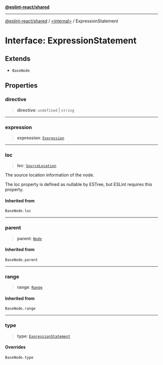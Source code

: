 [**@eslint-react/shared**](../../README.md)

***

[@eslint-react/shared](../../README.md) / [\<internal\>](../README.md) / ExpressionStatement

# Interface: ExpressionStatement

## Extends

- `BaseNode`

## Properties

### directive

> **directive**: `undefined` \| `string`

***

### expression

> **expression**: [`Expression`](../type-aliases/Expression.md)

***

### loc

> **loc**: [`SourceLocation`](SourceLocation.md)

The source location information of the node.

The loc property is defined as nullable by ESTree, but ESLint requires this property.

#### Inherited from

`BaseNode.loc`

***

### parent

> **parent**: [`Node`](../type-aliases/Node.md)

#### Inherited from

`BaseNode.parent`

***

### range

> **range**: [`Range`](../type-aliases/Range.md)

#### Inherited from

`BaseNode.range`

***

### type

> **type**: [`ExpressionStatement`](../README.md#expressionstatement)

#### Overrides

`BaseNode.type`
